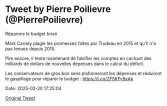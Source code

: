 # Tweet by Pierre Poilievre (@PierrePoilievre)

Réparons le budget brisé 

Mark Carney plagie les promesses faites par Trudeau en 2015 et qu'il n'a pas tenues depuis 2015.

Pire encore, il tente maintenant de falsifier les comptes en cachant des milliards de dollars de nouvelles dépenses dans le calcul du déficit.

Les conservateurs de gros bon sens plafonneront les dépenses et réduiront le gaspillage pour réparer le budget : https://t.co/ZF5KFy9xAk

Date: 2025-02-20 17:25:04

[Original Tweet](https://x.com/PierrePoilievre/status/1892626539398795459)
